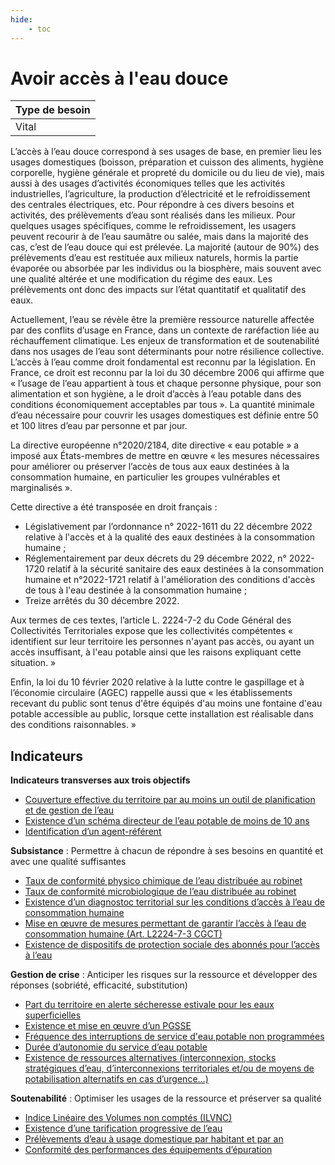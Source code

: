 ```yaml
---
hide:
    - toc
---
```



# Avoir accès à l'eau douce

|Type de besoin|
|--|
|Vital|

L’accès à l’eau douce correspond à ses usages de base, en premier lieu les usages domestiques (boisson, préparation et cuisson des aliments, hygiène corporelle, hygiène générale et propreté du domicile ou du lieu de vie), mais aussi à des usages d’activités économiques telles que les activités industrielles, l’agriculture, la production d’électricité et le refroidissement des centrales électriques, etc. Pour répondre à ces divers besoins et activités, des prélèvements d’eau sont réalisés dans les milieux. Pour quelques usages spécifiques, comme le refroidissement, les usagers peuvent recourir à de l’eau saumâtre ou salée, mais dans la majorité des cas, c’est de l’eau douce qui est prélevée. La majorité (autour de 90%) des prélèvements d’eau est restituée aux milieux naturels, hormis la partie évaporée ou absorbée par les individus ou la biosphère, mais souvent avec une qualité altérée et une modification du régime des eaux. Les prélèvements ont donc des impacts sur l’état quantitatif et qualitatif des eaux.

Actuellement, l’eau se révèle être la première ressource naturelle affectée par des conflits d’usage en France, dans un contexte de raréfaction liée au réchauffement climatique. Les enjeux de transformation et de soutenabilité dans nos usages de l’eau sont déterminants pour notre résilience collective. L’accès à l’eau comme droit fondamental est reconnu par la législation. En France, ce droit est reconnu par la loi du 30 décembre 2006 qui affirme que « l’usage de l’eau appartient à tous et chaque personne physique, pour son alimentation et son hygiène, a le droit d’accès à l’eau potable dans des conditions économiquement acceptables par tous ». La quantité minimale d’eau nécessaire pour couvrir les usages domestiques est définie entre 50 et 100 litres d’eau par personne et par jour.

La directive européenne n°2020/2184, dite directive « eau potable » a imposé aux États-membres de mettre en œuvre « les mesures nécessaires pour améliorer ou préserver l’accès de tous aux eaux destinées à la consommation humaine, en particulier les groupes vulnérables et marginalisés ».

Cette directive a été transposée en droit français : 
* Législativement par l’ordonnance n° 2022-1611 du 22 décembre 2022 relative à l'accès et à la qualité des eaux destinées à la consommation humaine ; 
* Réglementairement par deux décrets du 29 décembre 2022, n° 2022-1720 relatif à la sécurité sanitaire des eaux destinées à la consommation humaine et n°2022-1721 relatif à l'amélioration des conditions d'accès de tous à l'eau destinée à la consommation humaine ; 
* Treize arrêtés du 30 décembre 2022.

Aux termes de ces textes, l’article L. 2224-7-2 du Code Général des Collectivités Territoriales expose que les collectivités compétentes « identifient sur leur territoire les personnes n'ayant pas accès, ou ayant un accès insuffisant, à l'eau potable ainsi que les raisons expliquant cette situation. » 

Enfin, la loi du 10 février 2020 relative à la lutte contre le gaspillage et à l’économie circulaire (AGEC) rappelle aussi que « les établissements recevant du public sont tenus d'être équipés d'au moins une fontaine d'eau potable accessible au public, lorsque cette installation est réalisable dans des conditions raisonnables. » 


## Indicateurs

**Indicateurs transverses aux trois objectifs**

- [Couverture effective du territoire par au moins un outil de planification et de gestion de l’eau](https://konsilion.github.io/diag360/pages/indicateurs/bv1_i01)
- [Existence d’un schéma directeur de l’eau potable de moins de 10 ans](https://konsilion.github.io/diag360/pages/indicateurs/bv1_i02) 
- [Identification d’un agent-référent](https://konsilion.github.io/diag360/pages/indicateurs/bv1_i03)

**Subsistance** : Permettre à chacun de répondre à ses besoins en quantité et avec une qualité suffisantes

- [Taux de conformité physico chimique de l’eau distribuée au robinet](https://konsilion.github.io/diag360/pages/indicateurs/bv1_i04)
- [Taux de conformité microbiologique de l’eau distribuée au robinet](https://konsilion.github.io/diag360/pages/indicateurs/bv1_i05)
- [Existence d’un diagnostoc territorial sur les conditions d’accès à l’eau de consommation humaine](https://konsilion.github.io/diag360/pages/indicateurs/bv1_i06)
- [Mise en œuvre de mesures permettant de garantir l’accès à l’eau de consommation humaine (Art. L2224-7-3 CGCT)](https://konsilion.github.io/diag360/pages/indicateurs/bv1_i07)
- [Existence de dispositifs de protection sociale des abonnés pour l’accès à l’eau](https://konsilion.github.io/diag360/pages/indicateurs/bv1_i08)

**Gestion de crise** : Anticiper les risques sur la ressource et développer des réponses (sobriété, efficacité, substitution)

- [Part du territoire en alerte sécheresse estivale pour les eaux superficielles](https://konsilion.github.io/diag360/pages/indicateurs/bv1_i09)
- [Existence et mise en œuvre d’un PGSSE](https://konsilion.github.io/diag360/pages/indicateurs/bv1_i10)
- [Fréquence des interruptions de service d'eau potable non programmées](https://konsilion.github.io/diag360/pages/indicateurs/bv1_i11)
- [Durée d’autonomie du service d’eau potable](https://konsilion.github.io/diag360/pages/indicateurs/bv1_i12)
- [Existence de ressources alternatives (interconnexion, stocks stratégiques d’eau, d’interconnexions territoriales et/ou de moyens de potabilisation alternatifs en cas d’urgence…)](https://konsilion.github.io/diag360/pages/indicateurs/bv1_i13)

**Soutenabilité** : Optimiser les usages de la ressource et préserver sa qualité

- [Indice Linéaire des Volumes non comptés (ILVNC)](https://konsilion.github.io/diag360/pages/indicateurs/bv1_i14)
- [Existence d’une tarification progressive de l’eau](https://konsilion.github.io/diag360/pages/indicateurs/bv1_i15)
- [Prélèvements d’eau à usage domestique par habitant et par an](https://konsilion.github.io/diag360/pages/indicateurs/bv1_i16)
- [Conformité des performances des équipements d’épuration](https://konsilion.github.io/diag360/pages/indicateurs/bv1_i17)

